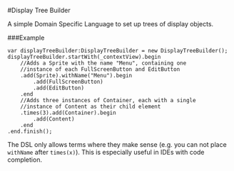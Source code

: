 #Display Tree Builder

A simple Domain Specific Language to set up trees of display objects. 

###Example

    var displayTreeBuilder:DisplayTreeBuilder = new DisplayTreeBuilder();
    displayTreeBuilder.startWith(_contextView).begin
    	//Adds a Sprite with the name "Menu", containing one
    	//instance of each FullScreenButton and EditButton
    	.add(Sprite).withName("Menu").begin
    		.add(FullScreenButton)
    		.add(EditButton)
    	.end
    	//Adds three instances of Container, each with a single 
    	//instance of Content as their child element
    	.times(3).add(Container).begin
    		.add(Content)
    	.end
    .end.finish();
    
The DSL only allows terms where they make sense (e.g. you can not place
`withName` after `times(x)`). This is especially useful in IDEs with 
code completion.
